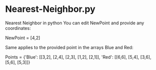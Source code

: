 # Nearest-Neighbor.py
Nearest Neighbor in python
You can edit NewPoint and provide any coordinates:

NewPoint = [4,2]

Same applies to the provided point in the arrays Blue and Red:

Points = {'Blue': [[3,2], [2,4], [2,3], [1,2], [2,1]],
          'Red': [[6,6], [5,4], [3,6], [5,6], [5,3]]}
